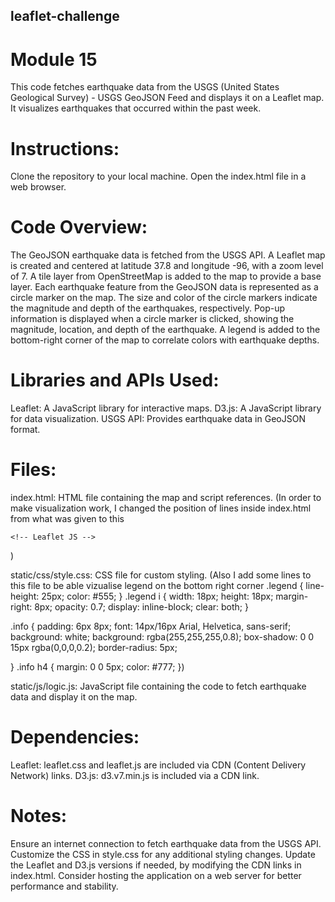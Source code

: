 ## leaflet-challenge
# Module 15 

This code fetches earthquake data from the USGS (United States Geological Survey) -  USGS GeoJSON Feed  and displays it on a Leaflet map. It visualizes earthquakes that occurred within the past week.

# Instructions:
Clone the repository to your local machine.
Open the index.html file in a web browser.

# Code Overview:
The GeoJSON earthquake data is fetched from the USGS API.
A Leaflet map is created and centered at latitude 37.8 and longitude -96, with a zoom level of 7.
A tile layer from OpenStreetMap is added to the map to provide a base layer.
Each earthquake feature from the GeoJSON data is represented as a circle marker on the map.
The size and color of the circle markers indicate the magnitude and depth of the earthquakes, respectively.
Pop-up information is displayed when a circle marker is clicked, showing the magnitude, location, and depth of the earthquake.
A legend is added to the bottom-right corner of the map to correlate colors with earthquake depths.

# Libraries and APIs Used:
Leaflet: A JavaScript library for interactive maps.
D3.js: A JavaScript library for data visualization.
USGS API: Provides earthquake data in GeoJSON format.

# Files:
index.html: HTML file containing the map and script references.
(In order to make visualization work, I changed the position of lines inside index.html from what was given to this 
  <!-- Leaflet CSS -->
  <link rel="stylesheet" href="https://unpkg.com/leaflet@1.9.4/dist/leaflet.css"
    integrity="sha256-p4NxAoJBhIIN+hmNHrzRCf9tD/miZyoHS5obTRR9BMY="
    crossorigin="" />

    <!-- Leaflet JS -->
  <script src="https://unpkg.com/leaflet@1.9.4/dist/leaflet.js"
  integrity="sha256-20nQCchB9co0qIjJZRGuk2/Z9VM+kNiyxNV1lvTlZBo="
  crossorigin=""></script>

  <!-- Our CSS -->
  <link rel="stylesheet" type="text/css" href="static/css/style.css">
  )




static/css/style.css: CSS file for custom styling.
(Also I add some lines to this file to be able vizualise legend on the bottom right corner
.legend {
  line-height: 25px;
  color: #555;
}
.legend i {
  width: 18px;
  height: 18px;
  margin-right: 8px;
  opacity: 0.7;
  display: inline-block;
  clear: both;
}

.info {
  padding: 6px 8px;
  font: 14px/16px Arial, Helvetica, sans-serif;
  background: white;
  background: rgba(255,255,255,0.8);
  box-shadow: 0 0 15px rgba(0,0,0,0.2);
  border-radius: 5px;
  
}
.info h4 {
  margin: 0 0 5px;
  color: #777;
})

static/js/logic.js: JavaScript file containing the code to fetch earthquake data and display it on the map.

# Dependencies:
Leaflet: leaflet.css and leaflet.js are included via CDN (Content Delivery Network) links.
D3.js: d3.v7.min.js is included via a CDN link.

# Notes:
Ensure an internet connection to fetch earthquake data from the USGS API.
Customize the CSS in style.css for any additional styling changes.
Update the Leaflet and D3.js versions if needed, by modifying the CDN links in index.html.
Consider hosting the application on a web server for better performance and stability.

